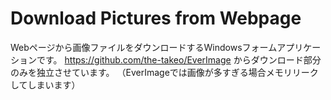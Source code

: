 # Download Pictures from Webpage

Webページから画像ファイルをダウンロードするWindowsフォームアプリケーションです。
https://github.com/the-takeo/EverImage
からダウンロード部分のみを独立させています。
（EverImageでは画像が多すぎる場合メモリリークしてしまいます）
